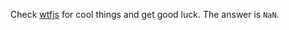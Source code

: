 Check [wtfjs](https://github.com/denysdovhan/wtfjs) for cool things and get good luck. The answer is `NaN`.
